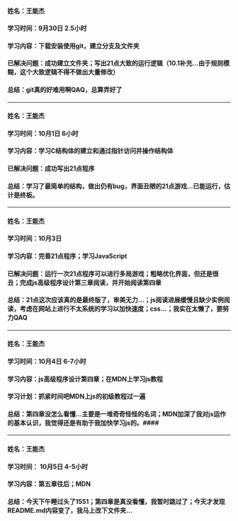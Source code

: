 #### 姓名：王能杰 ####
#### 学习时间：9月30日 2.5小时 ####
#### 学习内容：下载安装使用git，建立分支及文件夹 ####
#### 已解决问题：成功建立文件夹；写出21点大致的运行逻辑（10.1补充...由于规则模糊，这个大致逻辑不得不做出大量修改） ####
#### 总结：git真的好难用啊QAQ，总算弄好了 ####
---
#### 姓名：王能杰 ####
#### 学习时间：10月1日 6小时 ####
#### 学习内容：学习C结构体的建立和通过指针访问并操作结构体 ####
#### 已解决问题：成功写出21点程序 ####
#### 总结：学习了最简单的结构，做出仍有bug，界面丑陋的21点游戏...已能运行，估计是终板。 ####
---
#### 姓名：王能杰 ####
#### 学习时间：10月3日 ####
#### 学习内容：完善21点程序；学习JavaScript ####
#### 已解决问题：运行一次21点程序可以进行多局游戏；粗略优化界面，但还是很丑；完成js高级程序设计第三章阅读，并开始阅读第四章 ####
#### 总结：21点这次应该真的是最终版了，审美无力...；js阅读进展缓慢且缺少实例阅读，考虑在网站上进行不太系统的学习以加快速度；css...；我实在太懒了，要努力QAQ ####
---
#### 姓名：王能杰 ####
#### 学习时间：10月4日 6-7小时 ####
#### 学习内容：js高级程序设计第四章；在MDN上学习js教程 ####
#### 学习计划：抓紧时间吧MDN上js的初级教程过一遍 ####
#### 总结：第四章没怎么看懂...主要是一堆奇奇怪怪的名词；MDN加深了我对js运作的基本认识，我觉得还是有助于我加快学习js的。####
---
#### 姓名：王能杰 ####
#### 学习时间： 10月5日 4-5小时 ####
#### 学习内容：第五章往后；MDN ####
#### 总结：今天下午睡过头了1551；第四章是真没看懂，我暂时跳过了；今天才发现README.md内容变了，我马上改下文件夹... ####
